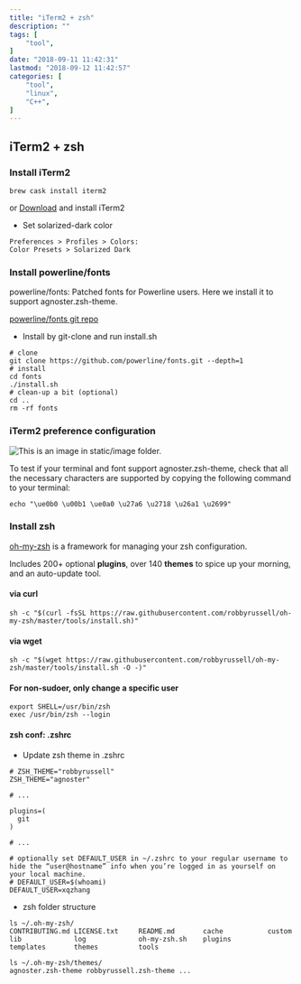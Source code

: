 ```yaml
---
title: "iTerm2 + zsh"
description: ""
tags: [
    "tool",
]
date: "2018-09-11 11:42:31"
lastmod: "2018-09-12 11:42:57"
categories: [
	"tool",
    "linux",
    "C++",
]
---
```


## iTerm2 + zsh

### Install iTerm2

```shell
brew cask install iterm2
```
or [Download](http://www.iterm2.com/downloads.html) and install iTerm2

* Set solarized-dark color
```shell
Preferences > Profiles > Colors:
Color Presets > Solarized Dark
```

### Install powerline/fonts

powerline/fonts: Patched fonts for Powerline users. Here we install it to support agnoster.zsh-theme.

[powerline/fonts git repo](https://github.com/powerline/fonts)

* Install by git-clone and run install.sh

```shell
# clone
git clone https://github.com/powerline/fonts.git --depth=1
# install
cd fonts
./install.sh
# clean-up a bit (optional)
cd ..
rm -rf fonts
```

### iTerm2 preference configuration

![This is an image in `static/image` folder.](/image/iterm2_preferences.png)

To test if your terminal and font support agnoster.zsh-theme, check that all the necessary characters are supported by copying the following command to your terminal: 
```shell
echo "\ue0b0 \u00b1 \ue0a0 \u27a6 \u2718 \u26a1 \u2699"
```
### Install zsh

[oh-my-zsh](https://github.com/robbyrussell/oh-my-zsh) is a framework for managing your zsh configuration.

Includes 200+ optional __plugins__, over 140 __themes__ to spice up your morning, and an auto-update tool.

#### via curl
```shell
sh -c "$(curl -fsSL https://raw.githubusercontent.com/robbyrussell/oh-my-zsh/master/tools/install.sh)"
```

#### via wget
```shell
sh -c "$(wget https://raw.githubusercontent.com/robbyrussell/oh-my-zsh/master/tools/install.sh -O -)"
```

#### For non-sudoer, only change a specific user
```shell
export SHELL=/usr/bin/zsh
exec /usr/bin/zsh --login
```

#### zsh conf: .zshrc

* Update zsh theme in .zshrc

```shell
# ZSH_THEME="robbyrussell"
ZSH_THEME="agnoster"

# ...

plugins=(
  git
)

# ...

# optionally set DEFAULT_USER in ~/.zshrc to your regular username to hide the “user@hostname” info when you’re logged in as yourself on your local machine.
# DEFAULT_USER=$(whoami)
DEFAULT_USER=xqzhang
```

* zsh folder structure

```shell
ls ~/.oh-my-zsh/
CONTRIBUTING.md LICENSE.txt     README.md       cache           custom          lib             log             oh-my-zsh.sh    plugins         templates       themes          tools

ls ~/.oh-my-zsh/themes/
agnoster.zsh-theme robbyrussell.zsh-theme ...
```



